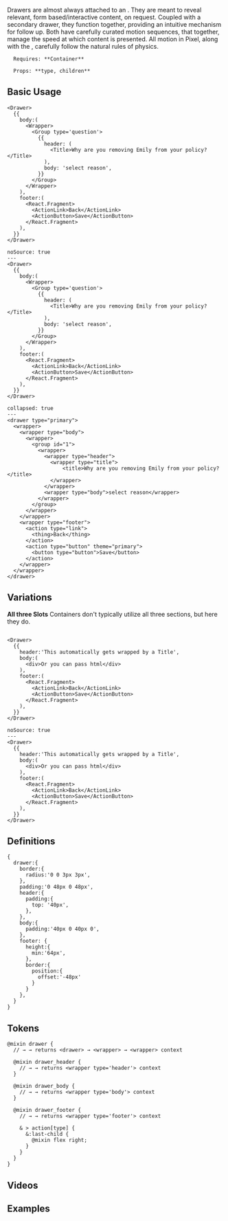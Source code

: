 Drawers are almost always attached to an <ActionBlock>. They are meant to reveal relevant, form based/interactive content, on request. Coupled with a secondary drawer, they function together, providing an intuitive mechanism for follow up.  Both have carefully curated motion sequences, that together, manage the speed at which  content is presented. All motion in Pixel, along with the <Drawer>, carefully follow the natural rules of physics.
```hint
  Requires: **Container**

  Props: **type, children**
```

## Basic Usage
```code|lang-jsx,span-3
<Drawer>
  {{
    body:(
      <Wrapper>
        <Group type='question'>
          {{
            header: (
              <Title>Why are you removing Emily from your policy?</Title>
            ),
            body: 'select reason',
          }}
        </Group>
      </Wrapper>
    ),
    footer:(
      <React.Fragment>
        <ActionLink>Back</ActionLink>
        <ActionButton>Save</ActionButton>
      </React.Fragment>
    ),
  }}
</Drawer>
```
```react|span-3
noSource: true
---
<Drawer>
  {{
    body:(
      <Wrapper>
        <Group type='question'>
          {{
            header: (
              <Title>Why are you removing Emily from your policy?</Title>
            ),
            body: 'select reason',
          }}
        </Group>
      </Wrapper>
    ),
    footer:(
      <React.Fragment>
        <ActionLink>Back</ActionLink>
        <ActionButton>Save</ActionButton>
      </React.Fragment>
    ),
  }}
</Drawer>
```
```code|lang-html,span-6
collapsed: true
---
<drawer type="primary">
  <wrapper>
    <wrapper type="body">
      <wrapper>
        <group id="1">
          <wrapper>
            <wrapper type="header">
              <wrapper type="title">
                  <title>Why are you removing Emily from your policy?</title>
              </wrapper>
            </wrapper>
            <wrapper type="body">select reason</wrapper>
          </wrapper>
        </group>
      </wrapper>
    </wrapper>
    <wrapper type="footer">
      <action type="link">
        <thing>Back</thing>
      </action>
      <action type="button" theme="primary">
        <button type="button">Save</button>
      </action>
    </wrapper>
  </wrapper>
</drawer>
```

## Variations
**All three Slots**
Containers don't typically utilize all three sections, but here they do.
```code|lang-jsx,span-3

<Drawer>
  {{
    header:'This automatically gets wrapped by a Title',
    body:(
      <div>Or you can pass html</div>
    ),
    footer:(
      <React.Fragment>
        <ActionLink>Back</ActionLink>
        <ActionButton>Save</ActionButton>
      </React.Fragment>
    ),
  }}
</Drawer>
```
```react|span-3
noSource: true
---
<Drawer>
  {{
    header:'This automatically gets wrapped by a Title',
    body:(
      <div>Or you can pass html</div>
    ),
    footer:(
      <React.Fragment>
        <ActionLink>Back</ActionLink>
        <ActionButton>Save</ActionButton>
      </React.Fragment>
    ),
  }}
</Drawer>
```

## Definitions
```code|lang-js,span-6
{
  drawer:{
    border:{
      radius:'0 0 3px 3px',
    },
    padding:'0 48px 0 48px',
    header:{
      padding:{
        top: '40px',
      },
    },
    body:{
      padding:'40px 0 40px 0',
    },
    footer: {
      height:{
        min:'64px',
      },
      border:{
        position:{
          offset:'-48px'
        }
      }
    },
  }
}
```

## Tokens
```code|lang-scss,span-6
@mixin drawer {
  // → → returns <drawer> → <wrapper> → <wrapper> context

  @mixin drawer_header {
    // → → returns <wrapper type='header'> context
  }

  @mixin drawer_body {
    // → → returns <wrapper type='body'> context
  }

  @mixin drawer_footer {
    // → → returns <wrapper type='footer'> context

    & > action[type] {
      &:last-child {
        @mixin flex right;
      }
    }
  }
}
```

## Videos

## Examples

